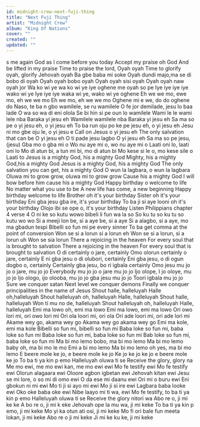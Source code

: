 ```yaml
---
id: midnight-crew-next-fuji-thing
title: "Next Fuji Thing"
artist: "Midnight Crew"
album: "King Of Nations"
cover: ""
created: ""
updated: ""
---
```


s me again God as I come before you today
Accept my praise oh God
And be lifted in my praise
Time to praise the lord, Oyah oyah
Time to glorify oyah, glorify Jehovah oyah
Ba gbe baba mi soke
Oyah dundi majo,ma se di bobo di oyah
Oyah oyah bobo oyah
Oyah oyah sisi oyah
Oyah oyah naw oyah jor
Wa ko wi ye wa ko wi ye iye oghene me oyah so pe
Iye iye iye iye wako wi ye
Iye iye iye waka wi ye, wako wi ye oghene
Eh we we mo, ewe mo, eh we we mo
Eh we mo, eh we we mo
Oghene mi e we, do do oghene do
Naso, te ba n gbo wamilele, se ru wamilele
O fe jor demilade, jesu lo baa lade
O wa so wa di eni olola
Se bi hin si pe oun lo wamilele
Wami le le wami lele nba Baraka yi jesu eh
Wamilele wamilele nba Baraka yi jesu eh
Sa ma so pe o yi jesu eh, o yi jesu eh
To ba run oju po ke pe jesu eh, o yi jesu eh
Jesu ni mo gbe oju le, o yi jesu e
Call on Jesus o yi jesu eh
The only salvation that can be
O yi jesu eh
O ti pade jesu lagbo
O yi jesu eh
Sa ma so pe jesu, (jesu)
Gba mo o gba mi o
Wo nu aye mi o, wo nu aye mi o
Laati oni lo, laati oni lo
Mo di atun bi, a tun mi bi, mo di atun bi
Mo kese si le o, mo kese sile o
Laati to Jesus is a mighty God, his a mighty God
Mighty, his a mighty God,his a mighty God
Jesus is a mighty God, his a mighty God
The only salvation you can get, his a mighty God
O wun la lagbara, o wun la lagbara
Oluwa mi to grow grow, oluwa mi to grow grow
Cause his a mighty God
I will bow before him cause his a mighty God
Happy birthday o welcome to life
No matter what you use to be
A new life has come, a new beginning
Happy birthday welcome to life
Brother oh it's your birthday
Sister oh it's your birthday
Eni gba jesu gba ire, it's your birthday
To ba ji si aye looni oh it's your birthday
Olojo ibi se ope o, it's your birthday
Listen Philippians chapter 4 verse 4
O ni ke so kutu wowo bibeli li fun wa la so
So ku tu so ku tu so kutu wo wo
Si a meeji lon be, si a aye be, si a aye
Si a alagbo, si a aye, mo ma gbadun tespi
Bibelli so fun mi pe every sinner
To ba get comma at the point of conversion
Won se si a lorun si a lorun eh
Won se si a lorun, si a lorun uh
Won se sia lorun
There a rejoicing in the heaven
For every soul that is brought to salvation
There a rejoicing in the heaven
For every soul that is brought to salvation
O di certainly o jare, certainly
Omo olorun certainly o jare, certainly
E ni gba jesu o di olubori, certainly
Eni gba jesu, o di ogun dogbo o, certainly
Certainly gba jesu, bo ri igbala certainly
Omo jesu mu jo jo o jare, mu jo jo
Everybody mu jo jo o jare mu jo jo
Ijo olope, I jo oloye, mu jo jo
Ijo ologo, ijo olooba, mu jo jo gba jesu mu jo jo
Toori igbala mu jo jo
Sure we conquer satan
Next level we conquer demons
Finally we conquer principalities in the name of Jesus
Shout halle, halleluyah
Halle oh,halleluyah
Shout halleluyah oh, halleluyah
Halle, halleluyah
Shout halle, halleluyah
Won ti mu no de, halleluyah
Shout halleluyah oh, halleluyah
Halle, halleluyah
Emi ma lowo oh, emi ma lowo
Emi ma lowo, emi ma lowo
Ori owo lori mi, ori owo lori mi
Ori ola loori mi, ori ola
Ori ade loori mi, ori ade lori mi
Akame wey go, akama wey go
Akama wey go akama wey go
Emi ma kole, emi ma kole
Bibelli so fun mi, bibelli so fun mi
Baba loke so fun mi, baba loke so fun mi
Baba loke so fun mi, baba loke so fun mi
Bab loke so fun mi, baba loke so fun mi
Ma bi mo lemo bobo, ma bi mo lemo
Ma bi mo lemo baby oh, ma bi mo le mo
Emi a bi mo lemo
Ma bi mo lemo oh yes, ma bi mo lemo
E beere mole ke jo, e beere mole ke jo
Ke jo ke jo ke jo e beere mole ke jo
To ba ti ya kin p emo
Halleluyah oluwa ti se
Receive the glory, glory na
Me mo ewi, me mo ewi kan, me mo ewi ewi
Mo fe testify ewi
Mo fe testify ewi
Olorun alagaara ewi
Oloore agbon igbetan ewi
Jehovah kitan ewi
Jesu se mi lore, o so mi di omo ewi
O da ese mi daanu ewi
Ori mi o buru ewi
Eni gbokun ni mi ewi
Mo ti ji si ayo mi ewi
Mo ji si ire ewi
Lagbara baba looke ewi
Oko oke baba oke ewi
Nibe laayo mi ti wa, ewi
Mo fe testify, to ba ti ya kin p emo
Halleluyah oluwa ti se
Receive the glory nitori wa
Abo re o, ji mi ke ke
A bo re o, ji mi k eke
Jehovah ope la mu wa, ji mi keke
To ba ti ya kin p emo, ji mi keke
Mo yi ka otun ati osi, ji mi keke
Mo fi ori bale fun meeta lokan, ji mi keke
Abo re o ji mi keke
Ji mi ke ku ke, ji mi keke